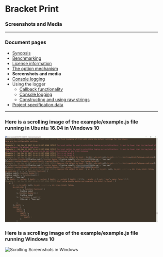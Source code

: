 # Bracket Print
### Screenshots and Media

---
### Document pages
* [Synopsis](https://github.com/restarian/bracket_print/blob/master/docs/README.md)
* [Benchmarking](https://github.com/restarian/bracket_print/blob/master/docs/benchmarks.md)
* [License information](https://github.com/restarian/bracket_print/blob/master/docs/license.md)
* [The option mechanism](https://github.com/restarian/bracket_print/blob/master/docs/options.md)
* **Screenshots and media**
* [Console logging](https://github.com/restarian/bracket_print/blob/master/docs/style_map.md)
* Using the logger
  * [Callback functionality](https://github.com/restarian/bracket_print/blob/master/docs/using_the_logger/as_callback.md)
  * [Console logging](https://github.com/restarian/bracket_print/blob/master/docs/using_the_logger/as_logger.md)
  * [Constructing and using raw strings](https://github.com/restarian/bracket_print/blob/master/docs/using_the_logger/as_string.md)
* [Project specification data](https://github.com/restarian/bracket_print/blob/master/docs/specification.md)

---

### Here is a scrolling image of the example/example.js file running in Ubuntu 16.04 in Windows 10

![Scrolling Screenshots in Ubuntu](https://raw.githubusercontent.com/restarian/bracket_print/master/doc/image/output_scroll_ubuntu_medium.gif)

### Here is a scrolling image of the example/example.js file running Windows 10

![Scrolling Screenshots in Windows](https://raw.githubusercontent.com/restarian/bracket_print/master/doc/image/output_scroll_windows_medium.gif)
